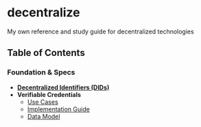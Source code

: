 # decentralize
My own reference and study guide for decentralized technologies

## Table of Contents

### Foundation & Specs
  - **[Decentralized Identifiers (DIDs)](https://www.w3.org/TR/did-core/)**
  - **Verifiable Credentials**
    - [Use Cases](https://www.w3.org/TR/vc-use-cases/)
    - [Implementation Guide](https://www.w3.org/TR/vc-imp-guide/)
    - [Data Model](https://www.w3.org/TR/2022/WD-vc-data-model-2.0-20220811/)
